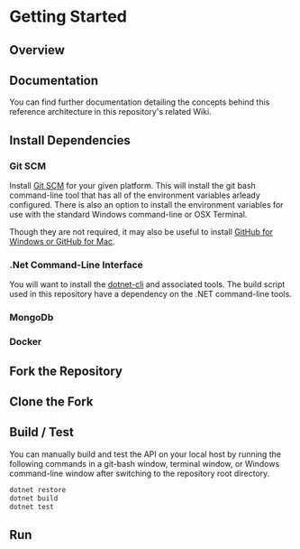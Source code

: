 # Getting Started

## Overview


## Documentation
You can find further documentation detailing the concepts behind this reference architecture in this repository's related Wiki.

## Install Dependencies

### Git SCM
Install [Git SCM][3] for your given platform.  This will install the git bash command-line tool that has all of the environment variables arleady configured.  There is also an option to install the environment variables for use with the standard Windows command-line or OSX Terminal.

Though they are not required, it may also be useful to install [GitHub for Windows or GitHub for Mac][2].

### .Net Command-Line Interface
You will want to install the [dotnet-cli][1] and associated tools.  The build script used in this repository have a dependency on the .NET command-line tools.

### MongoDb

### Docker

## Fork the Repository

## Clone the Fork

## Build / Test
You can manually build and test the API on your local host by running the following commands in a git-bash window, terminal window, or Windows command-line window after switching to the repository root directory.

```bash
dotnet restore
dotnet build
dotnet test
```

## Run


[1]: https://www.microsoft.com/net/learn/get-started/ "Get started with .NET in 10 Minutes"
[2]: https://desktop.github.com/ "GitHub Desktop"
[3]: https://git-scm.com/downloads "Git SCM"